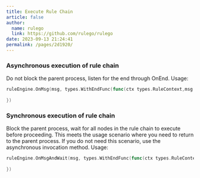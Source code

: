 ```yaml
---
title: Execute Rule Chain
article: false
author: 
  name: rulego
  link: https://github.com/rulego/rulego
date: 2023-09-13 21:24:41
permalink: /pages/2d1920/
---
```


### Asynchronous execution of rule chain

Do not block the parent process, listen for the end through OnEnd. Usage:
```go
ruleEngine.OnMsg(msg, types.WithEndFunc(func(ctx types.RuleContext,msg types.RuleMsg, err error) {
	
})
```

### Synchronous execution of rule chain

Block the parent process, wait for all nodes in the rule chain to execute before proceeding. This meets the usage scenario where you need to return to the parent process. If you do not need this scenario, use the asynchronous invocation method. Usage:
```go
ruleEngine.OnMsgAndWait(msg, types.WithEndFunc(func(ctx types.RuleContext,msg types.RuleMsg, err error) {
	
})
```